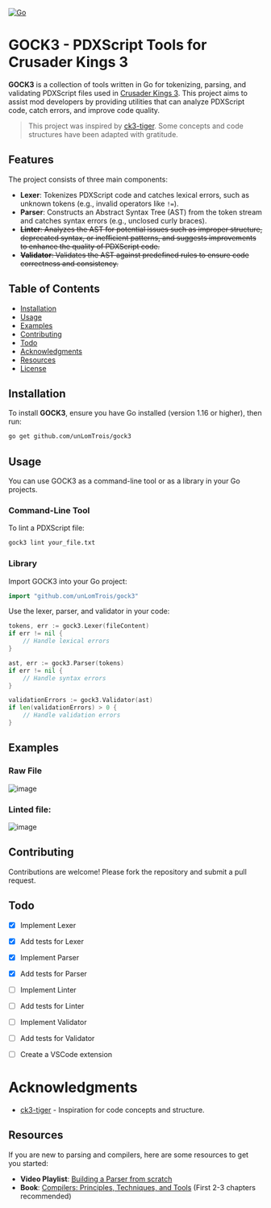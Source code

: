 [![Go](https://github.com/unLomTrois/gock3/actions/workflows/go.yml/badge.svg)](https://github.com/unLomTrois/gock3/actions/workflows/go.yml)

# GOCK3 - PDXScript Tools for Crusader Kings 3

**GOCK3** is a collection of tools written in Go for tokenizing, parsing, and validating PDXScript files used in [Crusader Kings 3](https://www.crusaderkings.com/). This project aims to assist mod developers by providing utilities that can analyze PDXScript code, catch errors, and improve code quality.

> This project was inspired by [ck3-tiger](https://github.com/amtep/ck3-tiger). Some concepts and code structures have been adapted with gratitude.

## Features

The project consists of three main components:

- **Lexer**: Tokenizes PDXScript code and catches lexical errors, such as unknown tokens (e.g., invalid operators like `!=`).
- **Parser**: Constructs an Abstract Syntax Tree (AST) from the token stream and catches syntax errors (e.g., unclosed curly braces).
- ~~**Linter**: Analyzes the AST for potential issues such as improper structure, deprecated syntax, or inefficient patterns, and suggests improvements to enhance the quality of PDXScript code.~~
- ~~**Validator**: Validates the AST against predefined rules to ensure code correctness and consistency.~~

## Table of Contents

- [Installation](#installation)
- [Usage](#usage)
- [Examples](#examples)
- [Contributing](#contributing)
- [Todo](#todo)
- [Acknowledgments](#acknowledgments)
- [Resources](#resources)
- [License](#license)

## Installation

To install **GOCK3**, ensure you have Go installed (version 1.16 or higher), then run:

```bash
go get github.com/unLomTrois/gock3
```

## Usage

You can use GOCK3 as a command-line tool or as a library in your Go projects.

### Command-Line Tool

To lint a PDXScript file:
```bash
gock3 lint your_file.txt
```

### Library
Import GOCK3 into your Go project:

```go
import "github.com/unLomTrois/gock3"
```

Use the lexer, parser, and validator in your code:
```go
tokens, err := gock3.Lexer(fileContent)
if err != nil {
    // Handle lexical errors
}

ast, err := gock3.Parser(tokens)
if err != nil {
    // Handle syntax errors
}

validationErrors := gock3.Validator(ast)
if len(validationErrors) > 0 {
    // Handle validation errors
}
```

## Examples

### Raw File

![image](https://github.com/unLomTrois/gock3/assets/51882489/1aee3cad-f633-41a9-979d-50b4280541ea)

### Linted file:

![image](https://github.com/unLomTrois/gock3/assets/51882489/9818b66d-2c2b-483e-bc7b-eb5c64cd7ab3)

## Contributing

Contributions are welcome! Please fork the repository and submit a pull request.

## Todo
- [x] Implement Lexer
- [x] Add tests for Lexer
- [x] Implement Parser
- [x] Add tests for Parser
- [ ] Implement Linter
- [ ] Add tests for Linter
- [ ] Implement Validator
- [ ] Add tests for Validator
- [ ] Create a VSCode extension


# Acknowledgments
- [ck3-tiger](https://github.com/amtep/ck3-tiger) - Inspiration for code concepts and structure.


## Resources
If you are new to parsing and compilers, here are some resources to get you started:

- **Video Playlist**: [Building a Parser from scratch](https://www.youtube.com/playlist?list=PLGNbPb3dQJ_5FTPfFIg28UxuMpu7k0eT4)
- **Book**: [Compilers: Principles, Techniques, and Tools](https://en.wikipedia.org/wiki/Compilers:_Principles,_Techniques,_and_Tools) (First 2-3 chapters recommended)
